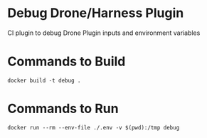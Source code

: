 # Debug Drone/Harness Plugin
CI plugin to debug Drone Plugin inputs and environment variables


# Commands to Build
```docker build -t debug .```

# Commands to Run
```docker run --rm --env-file ./.env -v $(pwd):/tmp debug```